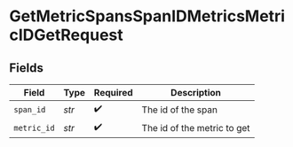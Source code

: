 # GetMetricSpansSpanIDMetricsMetricIDGetRequest


## Fields

| Field                       | Type                        | Required                    | Description                 |
| --------------------------- | --------------------------- | --------------------------- | --------------------------- |
| `span_id`                   | *str*                       | :heavy_check_mark:          | The id of the span          |
| `metric_id`                 | *str*                       | :heavy_check_mark:          | The id of the metric to get |